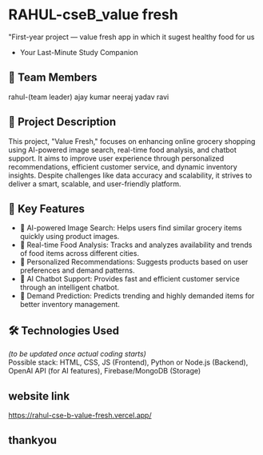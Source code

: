 # RAHUL-cseB_value fresh 
"First-year project — value fresh app in which it sugest healthy food for us  
 - Your Last-Minute Study Companion

## 👥 Team Members
rahul-(team leader)
ajay kumar
neeraj yadav 
ravi 
## 📘 Project Description
This project, "Value Fresh," focuses on enhancing online grocery shopping using AI-powered image search, real-time food analysis, and chatbot support. It aims to improve user experience through personalized recommendations, efficient customer service, and dynamic inventory insights. Despite challenges like data accuracy and scalability, it strives to deliver a smart, scalable, and user-friendly platform.
## 🎯 Key Features
- 📌 AI-powered Image Search: Helps users find similar grocery items quickly using product images.
- 📌 Real-time Food Analysis: Tracks and analyzes availability and trends of food items across different cities.
- 📌 Personalized Recommendations: Suggests products based on user preferences and demand patterns.
- 📌 AI Chatbot Support: Provides fast and efficient customer service through an intelligent chatbot.
- 📌 Demand Prediction: Predicts trending and highly demanded items for better inventory management.
## 🛠️ Technologies Used
*(to be updated once actual coding starts)*  
Possible stack: HTML, CSS, JS (Frontend), Python or Node.js (Backend), OpenAI API (for AI features), Firebase/MongoDB (Storage)
## website link 
https://rahul-cse-b-value-fresh.vercel.app/
## thankyou  


